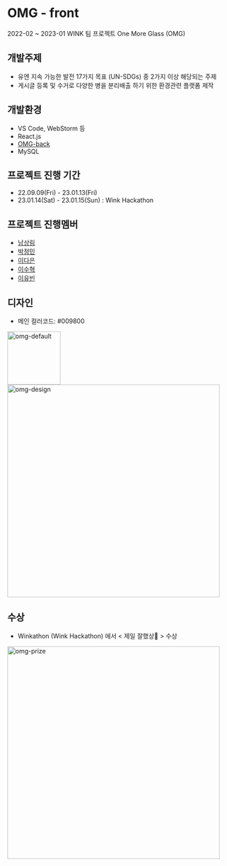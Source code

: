 # OMG - front
2022-02 ~ 2023-01 WINK 팀 프로젝트 One More Glass (OMG)


## 개발주제
- 유엔 지속 가능한 발전 17가지 목표 (UN-SDGs) 중 2가지 이상 해당되는 주제
- 게시글 등록 및 수거로 다양한 병을 분리배출 하기 위한 환경관련 플랫폼 제작


## 개발환경
- VS Code, WebStorm 등
- React.js
- [OMG-back](https://github.com/KMU-WINK/OMG-back)
- MySQL


## 프로젝트 진행 기간
- 22.09.09(Fri) - 23.01.13(Fri)
- 23.01.14(Sat) - 23.01.15(Sun) : Wink Hackathon 


## 프로젝트 진행멤버
- [남상림](https://github.com/Sanglim00)
- [박정민](https://github.com/kmujm)
- [이다은](https://github.com/dan-2ee)
- [이수혁](https://github.com/cg10036)
- [이유빈](https://github.com/yubin221)


## 디자인
- 메인 컬러코드: #009800
<img width="120" alt="omg-default" src="https://user-images.githubusercontent.com/54923245/212584232-e7c15532-7a08-4164-8526-d2297b809b76.png">
<img width="480" alt="omg-design" src="https://user-images.githubusercontent.com/54923245/212584085-abf3f2b5-4fbc-417d-b2c1-90e02b8ed28f.png">


## 수상
- Winkathon (Wink Hackathon) 에서 < 제일 잘했상🥇 > 수상
<img width="480" alt="omg-prize" src="https://user-images.githubusercontent.com/54923245/212584610-a0495d6d-2d0b-4e6a-ba07-70560d566753.png">
